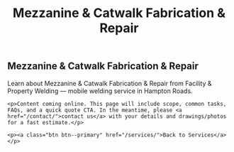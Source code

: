 ﻿---
layout: kmw_base
title: Mezzanine & Catwalk Fabrication & Repair
permalink: /services/facility/mezzanines-catwalks/
seo_description: Learn about Mezzanine & Catwalk Fabrication & Repair from Facility & Property Welding — mobile welding service in Hampton Roads.
---

<section class="section">
  <div class="container">
    <h1>Mezzanine & Catwalk Fabrication & Repair</h1>
    <p class="lead">Learn about Mezzanine & Catwalk Fabrication & Repair from Facility & Property Welding — mobile welding service in Hampton Roads.</p>

    <p>Content coming online. This page will include scope, common tasks, FAQs, and a quick quote CTA. In the meantime, please <a href="/contact/">contact us</a> with your details and drawings/photos for a fast estimate.</p>

    <p><a class="btn btn--primary" href="/services/">Back to Services</a></p>
  </div>
</section>
